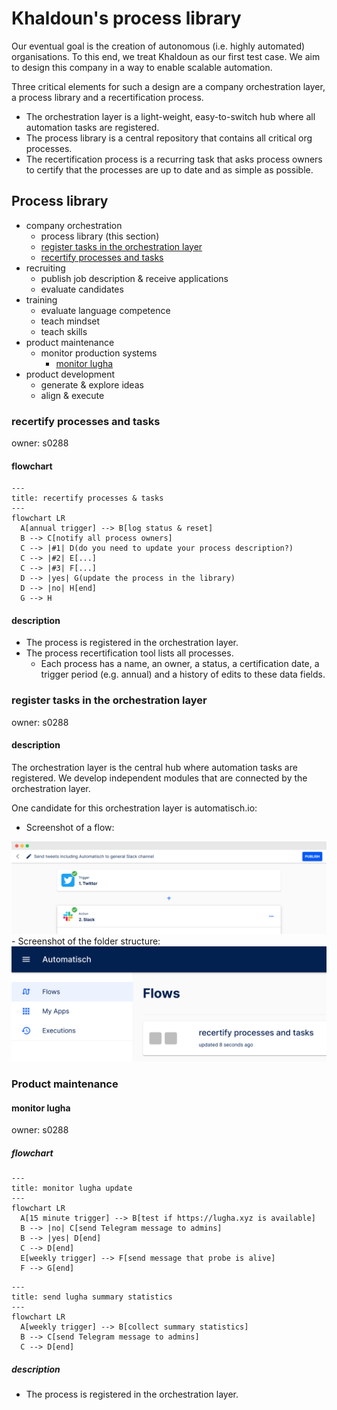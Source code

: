 # Khaldoun's process library

Our eventual goal is the creation of autonomous
(i.e. highly automated) organisations.
To this end, we treat Khaldoun as our first test case.
We aim to design this company in a way to enable scalable automation.

Three critical elements for such a design are a company
orchestration layer, a process library and a recertification process.

- The orchestration layer is a light-weight, easy-to-switch hub
  where all automation tasks are registered.
- The process library is a central repository that contains all
  critical org processes.
- The recertification process is a recurring task that asks
  process owners to certify that the processes are up to date
  and as simple as possible.

## Process library

- company orchestration
  - process library (this section)
  - [register tasks in the orchestration layer](#register-tasks-in-the-orchestration-layer)
  - [recertify processes and tasks](#recertify-processes-and-tasks)
- recruiting
  - publish job description & receive applications
  - evaluate candidates
- training
  - evaluate language competence
  - teach mindset
  - teach skills
- product maintenance
  - monitor production systems
    - [monitor lugha](#monitor-lugha)
- product development
  - generate & explore ideas
  - align & execute

### recertify processes and tasks

owner: s0288

#### flowchart

~~~mermaid
---
title: recertify processes & tasks
---
flowchart LR
  A[annual trigger] --> B[log status & reset]
  B --> C[notify all process owners]
  C --> |#1| D(do you need to update your process description?)
  C --> |#2| E[...]
  C --> |#3| F[...]
  D --> |yes| G(update the process in the library)
  D --> |no| H[end]
  G --> H
~~~

#### description

- The process is registered in the orchestration layer.
- The process recertification tool lists all processes.
  - Each process has a name, an owner, a status, a certification date,
    a trigger period (e.g. annual) and a history of edits to these data fields.

### register tasks in the orchestration layer

owner: s0288

#### description

The orchestration layer is the central hub
where automation tasks are registered.
We develop independent modules
that are connected by the orchestration layer.

One candidate for this orchestration layer is automatisch.io:

- Screenshot of a flow:
<img src="./imgs/screenshot-automatisch-flow.png">
- Screenshot of the folder structure:
<img src="./imgs/screenshot-automatisch-folder.png">

### Product maintenance

#### monitor lugha

owner: s0288

##### flowchart

~~~mermaid
---
title: monitor lugha update 
---
flowchart LR
  A[15 minute trigger] --> B[test if https://lugha.xyz is available]
  B --> |no| C[send Telegram message to admins]
  B --> |yes| D[end]
  C --> D[end]
  E[weekly trigger] --> F[send message that probe is alive]
  F --> G[end]
~~~

~~~mermaid
---
title: send lugha summary statistics
---
flowchart LR
  A[weekly trigger] --> B[collect summary statistics] 
  B --> C[send Telegram message to admins]
  C --> D[end]
~~~

##### description

- The process is registered in the orchestration layer.
